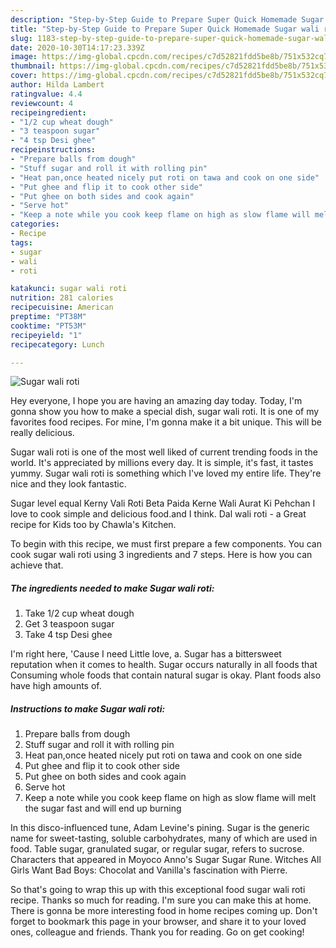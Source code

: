 ```yaml
---
description: "Step-by-Step Guide to Prepare Super Quick Homemade Sugar wali roti"
title: "Step-by-Step Guide to Prepare Super Quick Homemade Sugar wali roti"
slug: 1183-step-by-step-guide-to-prepare-super-quick-homemade-sugar-wali-roti
date: 2020-10-30T14:17:23.339Z
image: https://img-global.cpcdn.com/recipes/c7d52821fdd5be8b/751x532cq70/sugar-wali-roti-recipe-main-photo.jpg
thumbnail: https://img-global.cpcdn.com/recipes/c7d52821fdd5be8b/751x532cq70/sugar-wali-roti-recipe-main-photo.jpg
cover: https://img-global.cpcdn.com/recipes/c7d52821fdd5be8b/751x532cq70/sugar-wali-roti-recipe-main-photo.jpg
author: Hilda Lambert
ratingvalue: 4.4
reviewcount: 4
recipeingredient:
- "1/2 cup wheat dough"
- "3 teaspoon sugar"
- "4 tsp Desi ghee"
recipeinstructions:
- "Prepare balls from dough"
- "Stuff sugar and roll it with rolling pin"
- "Heat pan,once heated nicely put roti on tawa and cook on one side"
- "Put ghee and flip it to cook other side"
- "Put ghee on both sides and cook again"
- "Serve hot"
- "Keep a note while you cook keep flame on high as slow flame will melt the sugar fast and will end up burning"
categories:
- Recipe
tags:
- sugar
- wali
- roti

katakunci: sugar wali roti 
nutrition: 281 calories
recipecuisine: American
preptime: "PT38M"
cooktime: "PT53M"
recipeyield: "1"
recipecategory: Lunch

---
```



![Sugar wali roti](https://img-global.cpcdn.com/recipes/c7d52821fdd5be8b/751x532cq70/sugar-wali-roti-recipe-main-photo.jpg)

Hey everyone, I hope you are having an amazing day today. Today, I'm gonna show you how to make a special dish, sugar wali roti. It is one of my favorites food recipes. For mine, I'm gonna make it a bit unique. This will be really delicious.

Sugar wali roti is one of the most well liked of current trending foods in the world. It's appreciated by millions every day. It is simple, it's fast, it tastes yummy. Sugar wali roti is something which I've loved my entire life. They're nice and they look fantastic.

Sugar level equal Kerny Vali Roti Beta Paida Kerne Wali Aurat Ki Pehchan I love to cook simple and delicious food.and I think. Dal wali roti - a Great recipe for Kids too by Chawla&#39;s Kitchen.


To begin with this recipe, we must first prepare a few components. You can cook sugar wali roti using 3 ingredients and 7 steps. Here is how you can achieve that.

<!--inarticleads1-->

##### The ingredients needed to make Sugar wali roti:

1. Take 1/2 cup wheat dough
1. Get 3 teaspoon sugar
1. Take 4 tsp Desi ghee


I&#39;m right here, &#39;Cause I need Little love, a. Sugar has a bittersweet reputation when it comes to health. Sugar occurs naturally in all foods that Consuming whole foods that contain natural sugar is okay. Plant foods also have high amounts of. 

<!--inarticleads2-->

##### Instructions to make Sugar wali roti:

1. Prepare balls from dough
1. Stuff sugar and roll it with rolling pin
1. Heat pan,once heated nicely put roti on tawa and cook on one side
1. Put ghee and flip it to cook other side
1. Put ghee on both sides and cook again
1. Serve hot
1. Keep a note while you cook keep flame on high as slow flame will melt the sugar fast and will end up burning


In this disco-influenced tune, Adam Levine&#39;s pining. Sugar is the generic name for sweet-tasting, soluble carbohydrates, many of which are used in food. Table sugar, granulated sugar, or regular sugar, refers to sucrose. Characters that appeared in Moyoco Anno&#39;s Sugar Sugar Rune. Witches All Girls Want Bad Boys: Chocolat and Vanilla&#39;s fascination with Pierre. 

So that's going to wrap this up with this exceptional food sugar wali roti recipe. Thanks so much for reading. I'm sure you can make this at home. There is gonna be more interesting food in home recipes coming up. Don't forget to bookmark this page in your browser, and share it to your loved ones, colleague and friends. Thank you for reading. Go on get cooking!
